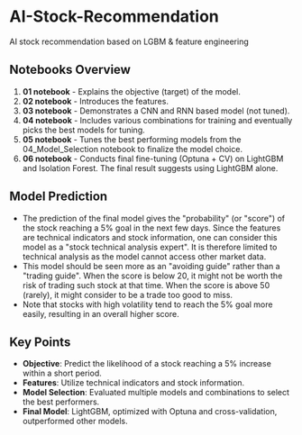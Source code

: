 # AI-Stock-Recommendation
AI stock recommendation based on LGBM &amp; feature engineering 


## Notebooks Overview

1. **01 notebook** - Explains the objective (target) of the model.
2. **02 notebook** - Introduces the features.
3. **03 notebook** - Demonstrates a CNN and RNN based model (not tuned).
4. **04 notebook** - Includes various combinations for training and eventually picks the best models for tuning.
5. **05 notebook** - Tunes the best performing models from the 04_Model_Selection notebook to finalize the model choice.
6. **06 notebook** - Conducts final fine-tuning (Optuna + CV) on LightGBM and Isolation Forest. The final result suggests using LightGBM alone.

## Model Prediction

- The prediction of the final model gives the "probability" (or "score") of the stock reaching a 5% goal in the next few days. Since the features are technical indicators and stock information, one can consider this model as a "stock technical analysis expert". It is therefore limited to technical analysis as the model cannot access other market data.
- This model should be seen more as an "avoiding guide" rather than a "trading guide". When the score is below 20, it might not be worth the risk of trading such stock at that time. When the score is above 50 (rarely), it might consider to be a trade too good to miss.
- Note that stocks with high volatility tend to reach the 5% goal more easily, resulting in an overall higher score.

## Key Points

- **Objective**: Predict the likelihood of a stock reaching a 5% increase within a short period.
- **Features**: Utilize technical indicators and stock information.
- **Model Selection**: Evaluated multiple models and combinations to select the best performers.
- **Final Model**: LightGBM, optimized with Optuna and cross-validation, outperformed other models.


